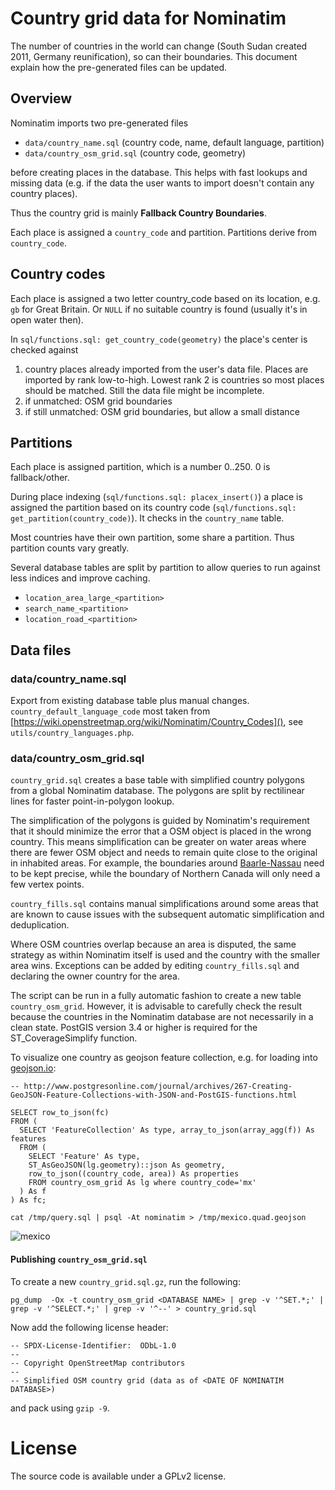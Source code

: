
Country grid data for Nominatim
===============================

The number of countries in the world can change (South Sudan created 2011, Germany reunification), so can their boundaries. This document explain how the pre-generated files can be updated.


Overview
--------

Nominatim imports two pre-generated files

   * `data/country_name.sql` (country code, name, default language, partition)
   * `data/country_osm_grid.sql` (country code, geometry)

before creating places in the database. This helps with fast lookups and missing data (e.g. if the data the user wants to import doesn't contain any country places).

Thus the country grid is mainly **Fallback Country Boundaries**.

Each place is assigned a `country_code` and partition. Partitions derive from `country_code`.


Country codes
-------------

Each place is assigned a two letter country_code based on its location, e.g. `gb` for Great Britain. Or `NULL` if no suitable country is found (usually it's in open water then).

In `sql/functions.sql: get_country_code(geometry)` the place's center is checked against

   1. country places already imported from the user's data file. Places are imported by rank low-to-high. Lowest rank 2 is countries so most places should be matched. Still the data file might be incomplete.
   2. if unmatched: OSM grid boundaries
   3. if still unmatched: OSM grid boundaries, but allow a small distance




Partitions
----------

Each place is assigned partition, which is a number 0..250. 0 is fallback/other.

During place indexing (`sql/functions.sql: placex_insert()`) a place is assigned the partition based on its country code (`sql/functions.sql: get_partition(country_code)`). It checks in the `country_name` table.

Most countries have their own partition, some share a partition. Thus partition counts vary greatly.

Several database tables are split by partition to allow queries to run against less indices and improve caching.

   * `location_area_large_<partition>`
   * `search_name_<partition>`
   * `location_road_<partition>`





Data files
----------

### data/country_name.sql

Export from existing database table plus manual changes. `country_default_language_code` most taken from [https://wiki.openstreetmap.org/wiki/Nominatim/Country_Codes](), see `utils/country_languages.php`.



### data/country_osm_grid.sql

`country_grid.sql` creates a base table with simplified country polygons from a
global Nominatim database. The polygons are split by rectilinear lines for
faster point-in-polygon lookup.

The simplification of the polygons is guided by Nominatim's requirement that
it should minimize the error that a OSM object is placed in the wrong country.
This means simplification can be greater on water areas where there are
fewer OSM object and needs to remain quite close to the original in
inhabited areas. For example, the boundaries around
[Baarle-Nassau](https://www.openstreetmap.org/#map=15/51.4414/4.9339)
need to be kept precise, while the boundary of Northern Canada will only
need a few vertex points.

`country_fills.sql` contains manual simplifications around some areas that
are known to cause issues with the subsequent automatic simplification and
deduplication.

Where OSM countries overlap because an area is disputed, the same strategy
as within Nominatim itself is used and the country with the smaller area wins.
Exceptions can be added by editing `country_fills.sql` and declaring the
owner country for the area.

The script can be run in a fully automatic fashion to create a new table
`country_osm_grid`. However, it is advisable to carefully check the result
because the countries in the Nominatim database are not necessarily in a
clean state. PostGIS version 3.4 or higher is required for the
ST_CoverageSimplify function.

To visualize one country as geojson feature collection,
e.g. for loading into [geojson.io](http://geojson.io/):

```
-- http://www.postgresonline.com/journal/archives/267-Creating-GeoJSON-Feature-Collections-with-JSON-and-PostGIS-functions.html

SELECT row_to_json(fc)
FROM (
  SELECT 'FeatureCollection' As type, array_to_json(array_agg(f)) As features
  FROM (
    SELECT 'Feature' As type,
    ST_AsGeoJSON(lg.geometry)::json As geometry,
    row_to_json((country_code, area)) As properties
    FROM country_osm_grid As lg where country_code='mx'
  ) As f
) As fc;
```

`cat /tmp/query.sql | psql -At nominatim > /tmp/mexico.quad.geojson`

![mexico](mexico.quad.png)

#### Publishing `country_osm_grid.sql`

To create a new `country_grid.sql.gz`, run the following:

```
pg_dump  -Ox -t country_osm_grid <DATABASE NAME> | grep -v '^SET.*;' | grep -v '^SELECT.*;' | grep -v '^--' > country_grid.sql
```

Now add the following license header:

```
-- SPDX-License-Identifier:  ODbL-1.0
--
-- Copyright OpenStreetMap contributors
--
-- Simplified OSM country grid (data as of <DATE OF NOMINATIM DATABASE>)
```

and pack using `gzip -9`.

License
=======

The source code is available under a GPLv2 license.
